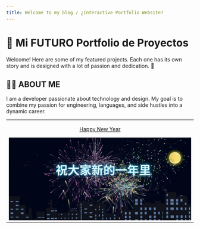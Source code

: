 ```yaml
---
title: Welcome to my blog / ¿Interactive Portfolio Website?
---
```


# 🌟 Mi FUTURO Portfolio de Proyectos

Welcome! Here are some of my featured projects. Each one has its own story and is designed with a lot of passion and dedication. 🚀


## 👨‍💻 ABOUT ME

I am a developer passionate about technology and design. My goal is to combine my passion for engineering, languages, and side hustles into a dynamic career. 


<table align="center">  <!-- disposic centrado automático -->
    <!-- 第一行 -->
    <tr>
    <td valign="top">
        <a target="_blank" href="https://alexxlj.github.io/2025new_year/"> 
            <p align="center">Happy New Year</p>
            <img src="https://github.com/AlexxLJ/2025new_year/blob/main/%E7%A5%9D%E5%A4%A7%E5%AE%B6%E6%96%B0%E7%9A%84%E4%B8%80%E5%B9%B4%E9%87%8C.jpg"/> 
        </a>
    </td> <!-- Y Aquí ACABA, MÁX 4 columnas para que se vea bn.  -->
    </tr> <!-- CERRAMOS la fila.  -->
